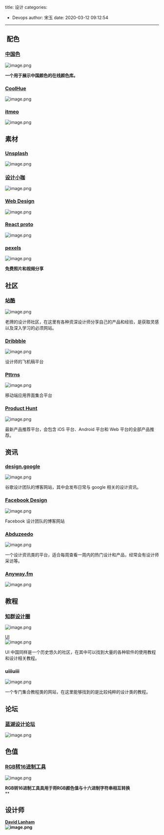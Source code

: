 title: 设计
categories:
 - Devops
author: 宋玉
date: 2020-03-12 09:12:54
---

##  配色

### [中国色](https://colors.ichuantong.cn/)
![image.png](https://cdn.nlark.com/yuque/0/2020/png/394169/1582383664346-9c1850c1-f477-48a1-b90a-d7a344eaa51c.png#align=left&display=inline&height=766&name=image.png&originHeight=1532&originWidth=2876&size=3304682&status=done&style=none&width=1438)

**一个用于展示中国颜色的在线颜色库。**

### [CoolHue](https://webkul.github.io/coolhue/)
![image.png](https://cdn.nlark.com/yuque/0/2020/png/394169/1582384360375-ada013fa-4a34-4f43-abb5-43b54f163451.png#align=left&display=inline&height=769&name=image.png&originHeight=1538&originWidth=2870&size=2043037&status=done&style=none&width=1435)

### [itmeo](https://webgradients.com/)
![image.png](https://cdn.nlark.com/yuque/0/2020/png/394169/1582384388159-e9772b6c-4651-44cd-8fb5-2c8e5eabd7ae.png#align=left&display=inline&height=765&name=image.png&originHeight=1530&originWidth=2878&size=821800&status=done&style=none&width=1439)

## 素材

### [Unsplash](https://unsplash.com/)
![image.png](https://cdn.nlark.com/yuque/0/2020/png/394169/1583848618262-5ddff884-4f99-4b44-a71d-d12b4a181e29.png#align=left&display=inline&height=763&name=image.png&originHeight=1526&originWidth=2876&size=254709&status=done&style=none&width=1438)

### [设计小咖](https://www.iamxk.com/)
![image.png](https://cdn.nlark.com/yuque/0/2020/png/394169/1582384428575-1e177f74-75ee-4e0e-b25c-380af11d6ae9.png#align=left&display=inline&height=771&name=image.png&originHeight=1542&originWidth=2872&size=4166449&status=done&style=none&width=1436)

### [Web Design](https://www.webdesignmuseum.org/)
![image.png](https://cdn.nlark.com/yuque/0/2020/png/394169/1582384456886-b9835bd8-352a-4b6e-9ed5-ea6cb66de25a.png#align=left&display=inline&height=764&name=image.png&originHeight=1528&originWidth=2872&size=2981447&status=done&style=none&width=1436)

### [React proto](https://react-proto.github.io/react-proto/)
![image.png](https://cdn.nlark.com/yuque/0/2020/png/394169/1582384557909-f717149d-66d9-4d8b-bc7d-08ea4a2c76fd.png#align=left&display=inline&height=768&name=image.png&originHeight=1536&originWidth=2874&size=1419215&status=done&style=none&width=1437)

### [pexels](https://www.pexels.com/)
![image.png](https://cdn.nlark.com/yuque/0/2020/png/394169/1582694025162-cc3b2f7e-704b-4fdf-b3af-717499bc66b7.png#align=left&display=inline&height=764&name=image.png&originHeight=1528&originWidth=2876&size=6051055&status=done&style=none&width=1438)

**免费照片和视频分享**

## 社区

### [站酷](https://www.zcool.com.cn/)
![image.png](https://cdn.nlark.com/yuque/0/2020/png/394169/1583973892595-fcc57bcb-edac-4b25-8c0d-b451f219fde5.png#align=left&display=inline&height=760&name=image.png&originHeight=1520&originWidth=2876&size=3442294&status=done&style=none&width=1438)

老牌的设计师社区，在这里有各种资深设计师分享自己的产品和经验，是获取灵感以及深入学习的必须网站。

### [Dribbble](http://www.dribbble.com)
![image.png](https://cdn.nlark.com/yuque/0/2020/png/394169/1583973695130-f9e33657-d715-4f52-8e45-c1ce29ac39e6.png#align=left&display=inline&height=761&name=image.png&originHeight=1522&originWidth=2876&size=699876&status=done&style=none&width=1438)

设计师的飞机稿平台

### [Pttrns](http://www.pttrns.com)
![image.png](https://cdn.nlark.com/yuque/0/2020/png/394169/1583973710414-1635d303-9f31-484b-80cc-de2a30d96aac.png#align=left&display=inline&height=764&name=image.png&originHeight=1528&originWidth=2880&size=859405&status=done&style=none&width=1440)

移动端应用界面集合平台

### [Product Hunt](https://www.producthunt.com/)
![image.png](https://cdn.nlark.com/yuque/0/2020/png/394169/1583973807266-e1c88465-8746-4ab8-9771-564edbce4f05.png#align=left&display=inline&height=761&name=image.png&originHeight=1522&originWidth=2876&size=318992&status=done&style=none&width=1438)

最新产品推荐平台，会包含 iOS 平台、Android 平台和 Web 平台的全部产品推荐。

## 资讯

### [design.google](https://design.google/)
![image.png](https://cdn.nlark.com/yuque/0/2020/png/394169/1583974020165-0355f111-e0a7-4e27-91a5-1b1e22ba22c9.png#align=left&display=inline&height=764&name=image.png&originHeight=1528&originWidth=2880&size=934902&status=done&style=none&width=1440)

谷歌设计团队的博客网站，其中会发布日常与 google 相关的设计资讯。

### [Facebook Design](https://facebook.design/)
![image.png](https://cdn.nlark.com/yuque/0/2020/png/394169/1583974080851-4bd1cfac-406c-465e-9760-cdf7de253c12.png#align=left&display=inline&height=765&name=image.png&originHeight=1530&originWidth=2880&size=563289&status=done&style=none&width=1440)

Facebook 设计团队的博客网站

### [Abduzeedo](http://Abduzeedo.com)
![image.png](https://cdn.nlark.com/yuque/0/2020/png/394169/1583974199255-2f2ac78d-941f-4283-9e8e-9bd7a85e4e86.png#align=left&display=inline&height=761&name=image.png&originHeight=1522&originWidth=2874&size=1106776&status=done&style=none&width=1437)

一个设计资讯类的平台，适合每周查看一周内的热门设计和产品，经常会有设计师采访等。

### [Anyway.fm](https://link.zhihu.com/?target=http%3A//anyway.fm/) 
![image.png](https://cdn.nlark.com/yuque/0/2020/png/394169/1583974216532-80be5b5f-2563-47f7-992d-9b84d9bef6c6.png#align=left&display=inline&height=762&name=image.png&originHeight=1524&originWidth=2876&size=461314&status=done&style=none&width=1438)

## 教程

### [知群设计圈](http://izhiqun.com/app.html)
![image.png](https://cdn.nlark.com/yuque/0/2020/png/394169/1583974317145-b6dbcc6b-610d-4233-aec7-14ecef345d35.png#align=left&display=inline&height=1492&name=image.png&originHeight=1492&originWidth=1440&size=1471852&status=done&style=none&width=1440)

[UI](http://ui.cn)<br />![image.png](https://cdn.nlark.com/yuque/0/2020/png/394169/1583974409751-47bce9f2-be94-42dd-bd7d-7289427c3a11.png#align=left&display=inline&height=763&name=image.png&originHeight=1526&originWidth=2880&size=3432472&status=done&style=none&width=1440)

UI 中国同样是一个历史悠久的社区，在其中可以找到大量的各种软件的使用教程和设计相关教程。

### uiiiuiii
![image.png](https://cdn.nlark.com/yuque/0/2020/png/394169/1583975388905-190e8e9f-f61b-44cf-b9a5-c0e746a3f27b.png#align=left&display=inline&height=765&name=image.png&originHeight=1530&originWidth=2878&size=1423530&status=done&style=none&width=1439)

一个专门集合教程类的网站，在这里能够找到的是比较纯粹的设计类的教程。

## 论坛

### [蓝湖设计论坛](https://lanhu.ui.cn/)
![image.png](https://cdn.nlark.com/yuque/0/2020/png/394169/1582642099211-ecf18c7c-0dbd-492e-8ae9-46ef0865d8fa.png#align=left&display=inline&height=762&name=image.png&originHeight=1524&originWidth=2868&size=702556&status=done&style=none&width=1434)

## 色值

### [RGB转16进制工具](https://c.runoob.com/front-end/55)
![image.png](https://cdn.nlark.com/yuque/0/2020/png/394169/1582639017729-030651ce-ed66-4b76-9a52-7b95cab5a9fd.png#align=left&display=inline&height=754&name=image.png&originHeight=1508&originWidth=2874&size=595817&status=done&style=none&width=1437)

**RGB转16进制工具具用于将RGB颜色值与十六进制字符串相互转换**<br />**

## 设计师
**[David Lanham](https://dlanham.com/)**<br />**![image.png](https://cdn.nlark.com/yuque/0/2020/png/394169/1583975480692-4b7a0ba1-ab39-48c2-a270-7515b7373e60.png#align=left&display=inline&height=761&name=image.png&originHeight=1522&originWidth=2880&size=1566498&status=done&style=none&width=1440)**

